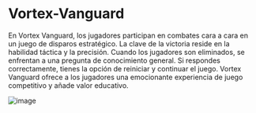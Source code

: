 # Vortex-Vanguard
En Vortex Vanguard, los jugadores participan en combates cara a cara en un juego de disparos estratégico. La clave de la victoria reside en la habilidad táctica y la precisión. Cuando los jugadores son eliminados, se enfrentan a una pregunta de conocimiento general. Si respondes correctamente, tienes la opción de reiniciar y continuar el juego. Vortex Vanguard ofrece a los jugadores una emocionante experiencia de juego competitivo y añade valor educativo.

![image](https://github.com/AlejandroSanmiguel22/Vortex-Vanguard/assets/128983581/802cf431-a268-4222-b453-3fdad0f18e49)
